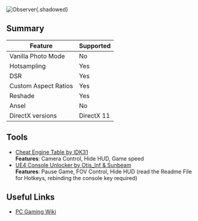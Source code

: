 ![Observer](Images\observer_header.png "Shot by Flurdeh"){.shadowed}

## Summary

Feature | Supported
--|--
Vanilla Photo Mode | No
Hotsampling | Yes
DSR | Yes
Custom Aspect Ratios | Yes
Reshade | Yes
Ansel | No
DirectX versions | DirectX 11
 
## Tools

* [Cheat Engine Table by IDK31](..\CheatTables\observer_fc_1.2_by_IDK31.CT)  
**Features**: Camera Control, Hide HUD, Game speed  
* [UE4 Console Unlocker by Otis_Inf & Sunbeam](https://framedsc.github.io/GeneralGuides/universal_ue4_consoleunlocker.htm)  
**Features**: Pause Game, FOV Control, Hide HUD (read the Readme File for Hotkeys, rebinding the console key required) 


## Useful Links

* [PC Gaming Wiki](https://pcgamingwiki.com/wiki/Observer)